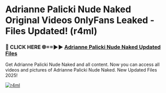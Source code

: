 # Adrianne Palicki Nude Naked Original Videos 0nlyFans Leaked - Files Updated! (r4ml)

<h3>🔴 CLICK HERE 🌐==►► <a href="https://tinyurl.com/yckcrads" rel="nofollow">Adrianne Palicki Nude Naked Updated Files</a></h3>

Get Adrianne Palicki Nude Naked and all content. Now you can access all videos and pictures of Adrianne Palicki Nude Naked. New Updated Files 2025!

[![r4ml](https://i.imgur.com/hpKpOFt.gif)](https://tinyurl.com/yckcrads)
